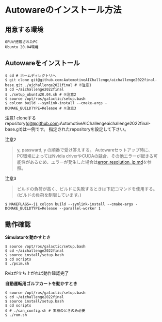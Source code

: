 # Autowareのインストール方法

## 用意する環境
```
GPUが搭載されたPC
Ubuntu 20.04環境
```


## Autowareをインストール

```
$ cd # ホームディレクトリへ
$ git clone git@github.com:AutomotiveAIChallenge/aichallenge2022final-base.git ./aichallenge2021final # ※注意1
$ cd ~/aichallenge2022final
$ ./setup_ubuntu20.04.sh # ※注意2
$ source /opt/ros/galactic/setup.bash
$ colcon build --symlink-install --cmake-args -DCMAKE_BUILDTYPE=Release # ※注意3
```

注意1
cloneするrepository(git@github.com:AutomotiveAIChallengeaichallenge2022final-base.git)は一例です。
指定されたrepositoryを設定して下さい。

注意2
> y, passward, y の順番で受け答えする。
> Autowareセットアップ時に、PC環境によってはNvidia driverやCUDAの競合、その他エラーが起きる可能性があるため、エラーが発生した場合は[error_resolution_jp.md](./error_resolution_jp.md)を参照。

注意3
> ビルドの負荷が高く、ビルドに失敗するときは下記コマンドを使用する。(ビルドの負荷を制限しています。)
```
$ MAKEFLAGS=-j1 colcon build --symlink-install --cmake-args -DCMAKE_BUILDTYPE=Release --parallel-worker 1
```

## 動作確認


**Simulatorを動かすとき**
```
$ source /opt/ros/galactic/setup.bash
$ cd ~/aichallenge2022final
$ source install/setup.bash
$ cd scripts
$ ./psim.sh
```
Rvizが立ち上がれば動作確認完了

**自動運転用ゴルフカートを動かすとき**
```
$ source /opt/ros/galactic/setup.bash
$ cd ~/aichallenge2022final
$ source install/setup.bash
$ cd scripts
$ # ./can_config.sh # 実機のときのみ必要
$ ./run.sh
```

